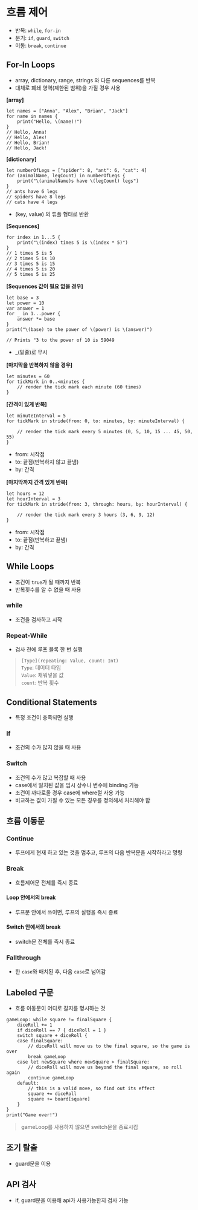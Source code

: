 # 흐름 제어

- 반복: `while`, `for-in`
- 분기: `if`, `guard`, `switch`
- 이동: `break`, `continue`

## For-In Loops

- array, dictionary, range, strings 와 다른 sequences를 반복
- 대체로 폐쇄 영역(제한된 범위)을 가질 경우 사용

**[array]**

```
let names = ["Anna", "Alex", "Brian", "Jack"]
for name in names {
    print("Hello, \(name)!")
}
// Hello, Anna!
// Hello, Alex!
// Hello, Brian!
// Hello, Jack!
```

**[dictionary]**

```
let numberOfLegs = ["spider": 8, "ant": 6, "cat": 4]
for (animalName, legCount) in numberOfLegs {
    print("\(animalName)s have \(legCount) legs")
}
// ants have 6 legs
// spiders have 8 legs
// cats have 4 legs
```
- (key, value) 의 튜플 형태로 반환

**[Sequences]**

```
for index in 1...5 {
    print("\(index) times 5 is \(index * 5)")
}
// 1 times 5 is 5
// 2 times 5 is 10
// 3 times 5 is 15
// 4 times 5 is 20
// 5 times 5 is 25
```

**[Sequences 값이 필요 없을 경우]**

```
let base = 3
let power = 10
var answer = 1
for _ in 1...power {
    answer *= base
}
print("\(base) to the power of \(power) is \(answer)")

// Prints "3 to the power of 10 is 59049
```

- _(밑줄)로 무시

**[마지막을 반복하지 않을 경우]**

```
let minutes = 60
for tickMark in 0..<minutes {
    // render the tick mark each minute (60 times)
}
```
**[간격이 있게 반복]**

```
let minuteInterval = 5
for tickMark in stride(from: 0, to: minutes, by: minuteInterval) {

    // render the tick mark every 5 minutes (0, 5, 10, 15 ... 45, 50, 55)
}
```
- from: 시작점
- to: 끝점(반복하지 않고 끝냄)
- by: 간격

**[마지막까지 간격 있게 반복]**

```
let hours = 12
let hourInterval = 3
for tickMark in stride(from: 3, through: hours, by: hourInterval) {

    // render the tick mark every 3 hours (3, 6, 9, 12)
}
```

- from: 시작점
- to: 끝점(반복하고 끝냄)
- by: 간격

## While Loops

- 조건이 `true`가 될 때까지 반복
- 반복횟수를 알 수 없을 때 사용

### while

- 조건을 검사하고 시작

### Repeat-While

- 검사 전에 루프 블록 한 번 실행

> `[Type](repeating: Value, count: Int)`  
> `Type`: 데이터 타입<br>
> `Value`: 채워넣을 값<br>
> `count`: 반복 횟수<br>

## Conditional Statements

- 특정 조건이 충족되면 실행

### If

- 조건의 수가 많지 않을 때 사용

### Switch

- 조건의 수가 많고 복잡할 때 사용
- case에서 일치된 값을 임시 상수나 변수에 binding 가능
- 조건이 까다로울 경우 case에 where절 사용 가능
- 비교하는 값이 가질 수 있는 모든 경우를 정의해서 처리해야 함

## 흐름 이동문

### Continue

- 루프에게 현재 하고 있는 것을 멈추고, 루프의 다음 반복문을 시작하라고 명령

### Break

- 흐름제어문 전체를 즉시 종료

#### Loop 안에서의 break

- 루프문 안에서 쓰이면, 루프의 실행을 즉시 종료

#### Switch 안에서의 break

- switch문 전체를 즉시 종료

### Fallthrough

- 한 `case`와 매치된 후, 다음 `case`로 넘어감

## Labeled 구문

- 흐름 이동문이 어디로 갈지를 명시하는 것

```
gameLoop: while square != finalSquare {
    diceRoll += 1
    if diceRoll == 7 { diceRoll = 1 }
    switch square + diceRoll {
    case finalSquare:
        // diceRoll will move us to the final square, so the game is over
        break gameLoop
    case let newSquare where newSquare > finalSquare:
        // diceRoll will move us beyond the final square, so roll again
        continue gameLoop
    default:
        // this is a valid move, so find out its effect
        square += diceRoll
        square += board[square]
    }
}
print("Game over!")
```

> gameLoop를 사용하지 않으면 switch문을 종료시킴

## 조기 탈출

- guard문을 이용

## API 검사

- if, guard문을 이용해 api가 사용가능한지 검사 가능